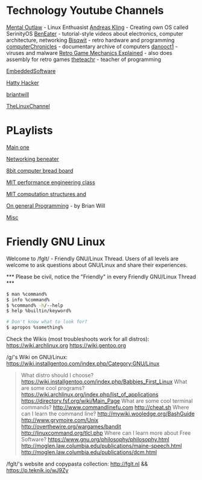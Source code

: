 <head>
  <link 
      rel="stylesheet" 
      type="text/css" 
      media="all" 
      href="../boilerplate/color.css"/>
  <link 
      rel="stylesheet" 
      type="text/css" 
      media="all" 
      href="../boilerplate/CSS.css"/>
    <link 
      href="https://fonts.googleapis.com/css?family=Fira+Mono:500&display=swap" 
      rel="stylesheet">
    <script src="https://code.jquery.com/jquery-3.5.1.min.js" integrity="sha256-9/aliU8dGd2tb6OSsuzixeV4y/faTqgFtohetphbbj0=" crossorigin="anonymous"></script>
<style> 
</style>
</head>    

# Technology Youtube Channels

[Mental Outlaw](https://www.youtube.com/user/MentalOutlawStudios) - Linux Enthuasist 
[Andreas Kling](https://www.youtube.com/channel/UC3ts8coMP645hZw9JSD3pqQ) - Creating own OS called SerinityOS
[BenEater](https://www.youtube.com/c/BenEater) -  tutorial-style videos about electronics, computer architecture, networking
[Bisqwit](https://www.youtube.com/user/Bisqwit) -  retro hardware and programming
[computerChronicles](https://www.youtube.com/user/ComputerChroniclesYT) -  documentary archive of computers
[danooct1](https://www.youtube.com/user/danooct1) -  viruses and malware
[Retro Game Mechanics Explained](https://www.youtube.com/channel/UCwRqWnW5ZkVaP_lZF7caZ-g) -  also does assembly for retro games
[theteachr](https://www.youtube.com/channel/UCCLTbu1USKT91jZ6Td5XCKQ) -  teacher of programming

[EmbeddedSoftware](https://www.youtube.com/user/EmbeddedSoftware)

[Hatty Hacker](https://www.youtube.com/channel/UClfSAhvbpNulpVjyr3ecGaQ)

[briantwill](https://www.youtube.com/user/briantwill)

[TheLinuxChannel](https://www.youtube.com/c/TheLinuxChannel)
# PLaylists

[Main one](https://www.youtube.com/playlist?list=PLrz2SgpaaEJWklttsx8bvUEIrMdrHhMrZ)

[Networking beneater](https://www.youtube.com/playlist?list=PLowKtXNTBypH19whXTVoG3oKSuOcw_XeW)

[8bit computer bread board](https://www.youtube.com/playlist?list=PLowKtXNTBypGqImE405J2565dvjafglHU)

[MIT performance engineering class](https://www.youtube.com/playlist?list=PLUl4u3cNGP63VIBQVWguXxZZi0566y7Wf)

[MIT computation structures and](https://www.youtube.com/playlist?list=PLrz2SgpaaEJWPmgCTJgvnZXb0HPv-K7k9)

[On general Programming](https://www.youtube.com/playlist?list=PL7141DE955793D3F0) - by Brian Will

[Misc](https://www.youtube.com/playlist?list=PLrz2SgpaaEJXI_2KMpc88n7vesBe_FMBF)

# Friendly GNU Linux 

Welcome to /fglt/ - Friendly GNU/Linux Thread.
Users of all levels are welcome to ask questions about GNU/Linux and share their experiences.

*** Please be civil, notice the "Friendly" in every Friendly GNU/Linux Thread ***

``` bash
$ man %command%
$ info %command%
$ %command% -h/--help
$ help %builtin/keyword%

# Don't know what to look for?
$ apropos %something%
```
Check the Wikis (most troubleshoots work for all distros):
https://wiki.archlinux.org
https://wiki.gentoo.org

/g/'s Wiki on GNU/Linux:
https://wiki.installgentoo.com/index.php/Category:GNU/Linux

>What distro should I choose?
https://wiki.installgentoo.com/index.php/Babbies_First_Linux
>What are some cool programs?
https://wiki.archlinux.org/index.php/list_of_applications
https://directory.fsf.org/wiki/Main_Page
>What are some cool terminal commands?
http://www.commandlinefu.com
http://cheat.sh
>Where can I learn the command line?
http://mywiki.wooledge.org/BashGuide
http://www.grymoire.com/Unix
http://overthewire.org/wargames/bandit
http://linuxcommand.org/tlcl.php
>Where can I learn more about Free Software?
https://www.gnu.org/philosophy/philosophy.html
http://moglen.law.columbia.edu/publications/maine-speech.html
http://moglen.law.columbia.edu/publications/dcm.html

/fglt/'s website and copypasta collection:
http://fglt.nl && https://p.teknik.io/wJ9Zy
